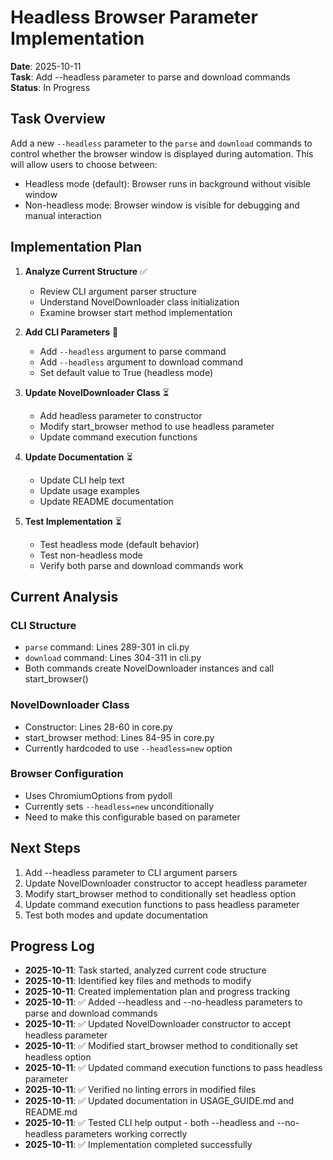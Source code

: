 # Headless Browser Parameter Implementation

**Date**: 2025-10-11  
**Task**: Add --headless parameter to parse and download commands  
**Status**: In Progress

## Task Overview

Add a new `--headless` parameter to the `parse` and `download` commands to control whether the browser window is displayed during automation. This will allow users to choose between:
- Headless mode (default): Browser runs in background without visible window
- Non-headless mode: Browser window is visible for debugging and manual interaction

## Implementation Plan

1. **Analyze Current Structure** ✅
   - Review CLI argument parser structure
   - Understand NovelDownloader class initialization
   - Examine browser start method implementation

2. **Add CLI Parameters** 🔄
   - Add `--headless` argument to parse command
   - Add `--headless` argument to download command
   - Set default value to True (headless mode)

3. **Update NovelDownloader Class** ⏳
   - Add headless parameter to constructor
   - Modify start_browser method to use headless parameter
   - Update command execution functions

4. **Update Documentation** ⏳
   - Update CLI help text
   - Update usage examples
   - Update README documentation

5. **Test Implementation** ⏳
   - Test headless mode (default behavior)
   - Test non-headless mode
   - Verify both parse and download commands work

## Current Analysis

### CLI Structure
- `parse` command: Lines 289-301 in cli.py
- `download` command: Lines 304-311 in cli.py
- Both commands create NovelDownloader instances and call start_browser()

### NovelDownloader Class
- Constructor: Lines 28-60 in core.py
- start_browser method: Lines 84-95 in core.py
- Currently hardcoded to use `--headless=new` option

### Browser Configuration
- Uses ChromiumOptions from pydoll
- Currently sets `--headless=new` unconditionally
- Need to make this configurable based on parameter

## Next Steps

1. Add --headless parameter to CLI argument parsers
2. Update NovelDownloader constructor to accept headless parameter
3. Modify start_browser method to conditionally set headless option
4. Update command execution functions to pass headless parameter
5. Test both modes and update documentation

## Progress Log

- **2025-10-11**: Task started, analyzed current code structure
- **2025-10-11**: Identified key files and methods to modify
- **2025-10-11**: Created implementation plan and progress tracking
- **2025-10-11**: ✅ Added --headless and --no-headless parameters to parse and download commands
- **2025-10-11**: ✅ Updated NovelDownloader constructor to accept headless parameter
- **2025-10-11**: ✅ Modified start_browser method to conditionally set headless option
- **2025-10-11**: ✅ Updated command execution functions to pass headless parameter
- **2025-10-11**: ✅ Verified no linting errors in modified files
- **2025-10-11**: ✅ Updated documentation in USAGE_GUIDE.md and README.md
- **2025-10-11**: ✅ Tested CLI help output - both --headless and --no-headless parameters working correctly
- **2025-10-11**: ✅ Implementation completed successfully

